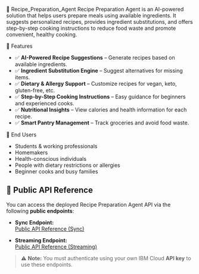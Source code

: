 🍳 Recipe_Preparation_Agent
Recipe Preparation Agent is an AI-powered solution that helps users prepare meals using available ingredients. It suggests personalized recipes, provides ingredient substitutions, and offers step-by-step cooking instructions to reduce food waste and promote convenient, healthy cooking.

🚀 Features
- ✅ **AI-Powered Recipe Suggestions** – Generate recipes based on available ingredients.  
- ✅ **Ingredient Substitution Engine** – Suggest alternatives for missing items.  
- ✅ **Dietary & Allergy Support** – Customize recipes for vegan, keto, gluten-free, etc.  
- ✅ **Step-by-Step Cooking Instructions** – Easy guidance for beginners and experienced cooks.  
- ✅ **Nutritional Insights** – View calories and health information for each recipe.  
- ✅ **Smart Pantry Management** – Track groceries and avoid food waste.

🎯 End Users
- Students & working professionals  
- Homemakers  
- Health-conscious individuals  
- People with dietary restrictions or allergies  
- Beginner cooks and busy families

  
## 🔗 Public API Reference

You can access the deployed Recipe Preparation Agent API via the following **public endpoints**:

- **Sync Endpoint:**  
  [Public API Reference (Sync)](https://us-south.ml.cloud.ibm.com/ml/v4/deployments/c2a20ec5-1ff5-4871-9cc1-22ef85174bdb/ai_service?version=2021-05-01)

- **Streaming Endpoint:**  
  [Public API Reference (Streaming)](https://us-south.ml.cloud.ibm.com/ml/v4/deployments/c2a20ec5-1ff5-4871-9cc1-22ef85174bdb/ai_service_stream?version=2021-05-01)

> ⚠️ **Note:** You must authenticate using your own IBM Cloud **API key** to use these endpoints.

